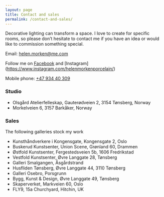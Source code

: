 ```yaml
---
layout: page
title: Contact and sales
permalink: /contact-and-sales/
---
```


Decorative lighting can transform a space. I love to create for specific rooms, so please don’t hesitate to contact me if you have an idea or would like to commission something special.

Email: [helen.morken@me.com](mailto:helen.morken@me.com)

Follow me on [Facebook](http://www.facebook.com/HelenMorkenCeramics) and [Instagram] (https://www.instagram.com/helenmorkenporcelain/)

Mobile phone: [+47 934 40 309](tel:+4793440309)

### Studio  
- Olsgård Atelierfelleskap, Gauterødveien 2, 3154 Tønsberg, Norway
- Morkelveien 6, 3157 Barkåker, Norway


### Sales
The following galleries stock my work  

- Kunsthåndverkere i Kongensgate, Kongensgate 2, Oslo
- Buskerud Kunstsenter, Union Scene, Grønland 60, Drammen
- Østfold Kunstsenter, Fergestedsveien 5b, 1606 Fredrikstad
- Vestfold Kunstsenter, Øvre Langgate 28, Tønsberg
- Galleri Smalgangen, Åsgårdstrand
- Husfliden Tønsberg, Øvre Langgate 44, 3110 Tønsberg
- Galleri Osebro, Porsgrunn
- Bygg, Kunst & Design, Øvre Langgate 49, Tønsberg
- Skaperverket, Markveien 60, Oslo
- FLY9, 15a Churchyard, Hitchin, UK

